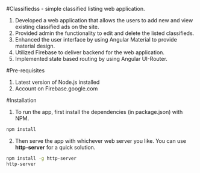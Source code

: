 #Classifiedss - simple classified listing web application.

 1. Developed a web application that allows the users to add new and view existing classified ads on the site.
 2. Provided admin the functionality to edit and delete the listed classifieds.
 3. Enhanced the user interface by using Angular Material to provide material design.
 4. Utilized Firebase to deliver backend for the web application.
 5. Implemented state based routing by using Angular UI-Router.

#Pre-requisites

1. Latest version of Node.js installed
2. Account on Firebase.google.com

#Installation

1. To run the app, first install the dependencies (in package.json) with NPM.

```bash
npm install
``` 
2. Then serve the app with whichever web server you like. You can use **http-server** for a quick solution.

```bash
npm install -g http-server
http-server
```


 